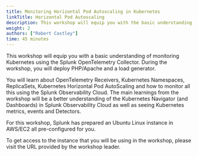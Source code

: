 ```yaml
---
title: Monitoring Horizontal Pod Autoscaling in Kubernetes
linkTitle: Horizontal Pod Autoscaling
description: This workshop will equip you with the basic understanding of monitoring Kubernetes using the Splunk OpenTelemetry Collector
weight: 2
authors: ["Robert Castley"]
time: 45 minutes
---
```


This workshop will equip you with a basic understanding of monitoring Kubernetes using the Splunk OpenTelemetry Collector. During the workshop, you will deploy PHP/Apache and a load generator.

You will learn about OpenTelemetry Receivers, Kubernetes Namespaces, ReplicaSets, Kubernetes Horizontal Pod AutoScaling and how to monitor all this using the Splunk Observability Cloud. The main learnings from the workshop will be a better understanding of the Kubernetes Navigator (and Dashboards) in Splunk Observability Cloud as well as seeing Kubernetes metrics, events and Detectors.

For this workshop, Splunk has prepared an Ubuntu Linux instance in AWS/EC2 all pre-configured for you.

To get access to the instance that you will be using in the workshop, please visit the URL provided by the workshop leader.
